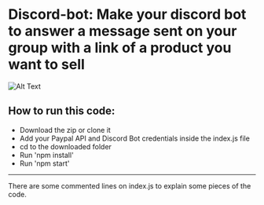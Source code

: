 # Discord-bot: Make your discord bot to answer a message sent on your group with a link of a product you want to sell

![Alt Text](https://media1.giphy.com/media/RlwexIl93DY83TP4ZA/giphy.gif)

## How to run this code: 
- Download the zip or clone it
- Add your Paypal API and Discord Bot credentials inside the index.js file
- cd to the downloaded folder
- Run 'npm install'
- Run 'npm start'
------------------------------------------------------------
There are some commented lines on index.js to explain some pieces of the code.
